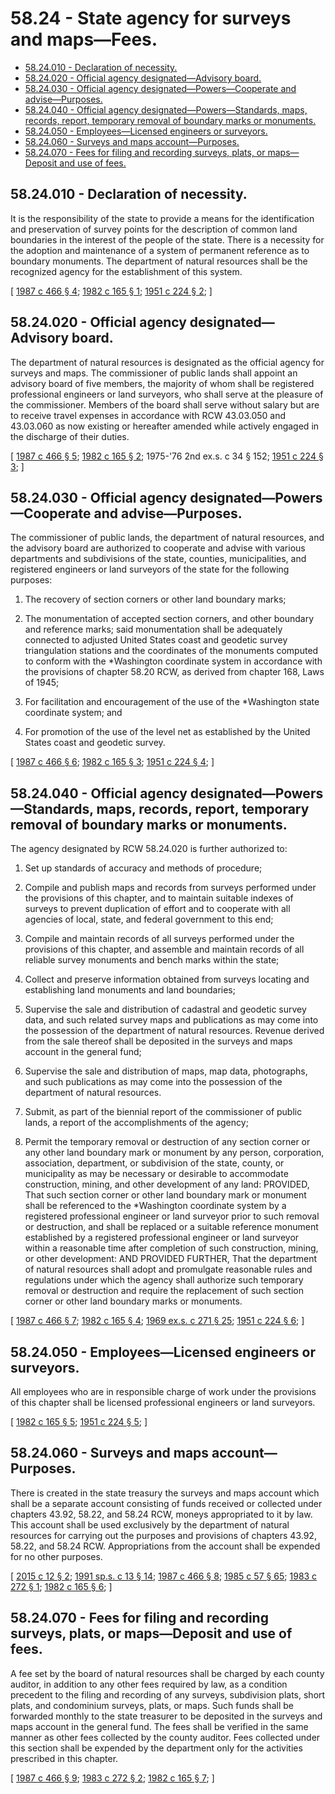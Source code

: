 # 58.24 - State agency for surveys and maps—Fees.
* [58.24.010 - Declaration of necessity.](#5824010---declaration-of-necessity)
* [58.24.020 - Official agency designated—Advisory board.](#5824020---official-agency-designatedadvisory-board)
* [58.24.030 - Official agency designated—Powers—Cooperate and advise—Purposes.](#5824030---official-agency-designatedpowerscooperate-and-advisepurposes)
* [58.24.040 - Official agency designated—Powers—Standards, maps, records, report, temporary removal of boundary marks or monuments.](#5824040---official-agency-designatedpowersstandards-maps-records-report-temporary-removal-of-boundary-marks-or-monuments)
* [58.24.050 - Employees—Licensed engineers or surveyors.](#5824050---employeeslicensed-engineers-or-surveyors)
* [58.24.060 - Surveys and maps account—Purposes.](#5824060---surveys-and-maps-accountpurposes)
* [58.24.070 - Fees for filing and recording surveys, plats, or maps—Deposit and use of fees.](#5824070---fees-for-filing-and-recording-surveys-plats-or-mapsdeposit-and-use-of-fees)
## 58.24.010 - Declaration of necessity.
It is the responsibility of the state to provide a means for the identification and preservation of survey points for the description of common land boundaries in the interest of the people of the state. There is a necessity for the adoption and maintenance of a system of permanent reference as to boundary monuments. The department of natural resources shall be the recognized agency for the establishment of this system.

\[ [1987 c 466 § 4](https://leg.wa.gov/CodeReviser/documents/sessionlaw/1987c466.pdf?cite=1987%20c%20466%20§%204); [1982 c 165 § 1](https://leg.wa.gov/CodeReviser/documents/sessionlaw/1982c165.pdf?cite=1982%20c%20165%20§%201); [1951 c 224 § 2](https://leg.wa.gov/CodeReviser/documents/sessionlaw/1951c224.pdf?cite=1951%20c%20224%20§%202); \]

## 58.24.020 - Official agency designated—Advisory board.
The department of natural resources is designated as the official agency for surveys and maps. The commissioner of public lands shall appoint an advisory board of five members, the majority of whom shall be registered professional engineers or land surveyors, who shall serve at the pleasure of the commissioner. Members of the board shall serve without salary but are to receive travel expenses in accordance with RCW 43.03.050 and 43.03.060 as now existing or hereafter amended while actively engaged in the discharge of their duties.

\[ [1987 c 466 § 5](https://leg.wa.gov/CodeReviser/documents/sessionlaw/1987c466.pdf?cite=1987%20c%20466%20§%205); [1982 c 165 § 2](https://leg.wa.gov/CodeReviser/documents/sessionlaw/1982c165.pdf?cite=1982%20c%20165%20§%202); 1975-'76 2nd ex.s. c 34 § 152; [1951 c 224 § 3](https://leg.wa.gov/CodeReviser/documents/sessionlaw/1951c224.pdf?cite=1951%20c%20224%20§%203); \]

## 58.24.030 - Official agency designated—Powers—Cooperate and advise—Purposes.
The commissioner of public lands, the department of natural resources, and the advisory board are authorized to cooperate and advise with various departments and subdivisions of the state, counties, municipalities, and registered engineers or land surveyors of the state for the following purposes:

1. The recovery of section corners or other land boundary marks;

2. The monumentation of accepted section corners, and other boundary and reference marks; said monumentation shall be adequately connected to adjusted United States coast and geodetic survey triangulation stations and the coordinates of the monuments computed to conform with the *Washington coordinate system in accordance with the provisions of chapter 58.20 RCW, as derived from chapter 168, Laws of 1945;

3. For facilitation and encouragement of the use of the *Washington state coordinate system; and

4. For promotion of the use of the level net as established by the United States coast and geodetic survey.

\[ [1987 c 466 § 6](https://leg.wa.gov/CodeReviser/documents/sessionlaw/1987c466.pdf?cite=1987%20c%20466%20§%206); [1982 c 165 § 3](https://leg.wa.gov/CodeReviser/documents/sessionlaw/1982c165.pdf?cite=1982%20c%20165%20§%203); [1951 c 224 § 4](https://leg.wa.gov/CodeReviser/documents/sessionlaw/1951c224.pdf?cite=1951%20c%20224%20§%204); \]

## 58.24.040 - Official agency designated—Powers—Standards, maps, records, report, temporary removal of boundary marks or monuments.
The agency designated by RCW 58.24.020 is further authorized to:

1. Set up standards of accuracy and methods of procedure;

2. Compile and publish maps and records from surveys performed under the provisions of this chapter, and to maintain suitable indexes of surveys to prevent duplication of effort and to cooperate with all agencies of local, state, and federal government to this end;

3. Compile and maintain records of all surveys performed under the provisions of this chapter, and assemble and maintain records of all reliable survey monuments and bench marks within the state;

4. Collect and preserve information obtained from surveys locating and establishing land monuments and land boundaries;

5. Supervise the sale and distribution of cadastral and geodetic survey data, and such related survey maps and publications as may come into the possession of the department of natural resources. Revenue derived from the sale thereof shall be deposited in the surveys and maps account in the general fund;

6. Supervise the sale and distribution of maps, map data, photographs, and such publications as may come into the possession of the department of natural resources.

7. Submit, as part of the biennial report of the commissioner of public lands, a report of the accomplishments of the agency;

8. Permit the temporary removal or destruction of any section corner or any other land boundary mark or monument by any person, corporation, association, department, or subdivision of the state, county, or municipality as may be necessary or desirable to accommodate construction, mining, and other development of any land: PROVIDED, That such section corner or other land boundary mark or monument shall be referenced to the *Washington coordinate system by a registered professional engineer or land surveyor prior to such removal or destruction, and shall be replaced or a suitable reference monument established by a registered professional engineer or land surveyor within a reasonable time after completion of such construction, mining, or other development: AND PROVIDED FURTHER, That the department of natural resources shall adopt and promulgate reasonable rules and regulations under which the agency shall authorize such temporary removal or destruction and require the replacement of such section corner or other land boundary marks or monuments.

\[ [1987 c 466 § 7](https://leg.wa.gov/CodeReviser/documents/sessionlaw/1987c466.pdf?cite=1987%20c%20466%20§%207); [1982 c 165 § 4](https://leg.wa.gov/CodeReviser/documents/sessionlaw/1982c165.pdf?cite=1982%20c%20165%20§%204); [1969 ex.s. c 271 § 25](https://leg.wa.gov/CodeReviser/documents/sessionlaw/1969ex1c271.pdf?cite=1969%20ex.s.%20c%20271%20§%2025); [1951 c 224 § 6](https://leg.wa.gov/CodeReviser/documents/sessionlaw/1951c224.pdf?cite=1951%20c%20224%20§%206); \]

## 58.24.050 - Employees—Licensed engineers or surveyors.
All employees who are in responsible charge of work under the provisions of this chapter shall be licensed professional engineers or land surveyors.

\[ [1982 c 165 § 5](https://leg.wa.gov/CodeReviser/documents/sessionlaw/1982c165.pdf?cite=1982%20c%20165%20§%205); [1951 c 224 § 5](https://leg.wa.gov/CodeReviser/documents/sessionlaw/1951c224.pdf?cite=1951%20c%20224%20§%205); \]

## 58.24.060 - Surveys and maps account—Purposes.
There is created in the state treasury the surveys and maps account which shall be a separate account consisting of funds received or collected under chapters 43.92, 58.22, and 58.24 RCW, moneys appropriated to it by law. This account shall be used exclusively by the department of natural resources for carrying out the purposes and provisions of chapters 43.92, 58.22, and 58.24 RCW. Appropriations from the account shall be expended for no other purposes.

\[ [2015 c 12 § 2](https://lawfilesext.leg.wa.gov/biennium/2015-16/Pdf/Bills/Session%20Laws/Senate/5088.SL.pdf?cite=2015%20c%2012%20§%202); [1991 sp.s. c 13 § 14](https://lawfilesext.leg.wa.gov/biennium/1991-92/Pdf/Bills/Session%20Laws/House/1058-S.SL.pdf?cite=1991%20sp.s.%20c%2013%20§%2014); [1987 c 466 § 8](https://leg.wa.gov/CodeReviser/documents/sessionlaw/1987c466.pdf?cite=1987%20c%20466%20§%208); [1985 c 57 § 65](https://leg.wa.gov/CodeReviser/documents/sessionlaw/1985c57.pdf?cite=1985%20c%2057%20§%2065); [1983 c 272 § 1](https://leg.wa.gov/CodeReviser/documents/sessionlaw/1983c272.pdf?cite=1983%20c%20272%20§%201); [1982 c 165 § 6](https://leg.wa.gov/CodeReviser/documents/sessionlaw/1982c165.pdf?cite=1982%20c%20165%20§%206); \]

## 58.24.070 - Fees for filing and recording surveys, plats, or maps—Deposit and use of fees.
A fee set by the board of natural resources shall be charged by each county auditor, in addition to any other fees required by law, as a condition precedent to the filing and recording of any surveys, subdivision plats, short plats, and condominium surveys, plats, or maps. Such funds shall be forwarded monthly to the state treasurer to be deposited in the surveys and maps account in the general fund. The fees shall be verified in the same manner as other fees collected by the county auditor. Fees collected under this section shall be expended by the department only for the activities prescribed in this chapter.

\[ [1987 c 466 § 9](https://leg.wa.gov/CodeReviser/documents/sessionlaw/1987c466.pdf?cite=1987%20c%20466%20§%209); [1983 c 272 § 2](https://leg.wa.gov/CodeReviser/documents/sessionlaw/1983c272.pdf?cite=1983%20c%20272%20§%202); [1982 c 165 § 7](https://leg.wa.gov/CodeReviser/documents/sessionlaw/1982c165.pdf?cite=1982%20c%20165%20§%207); \]

